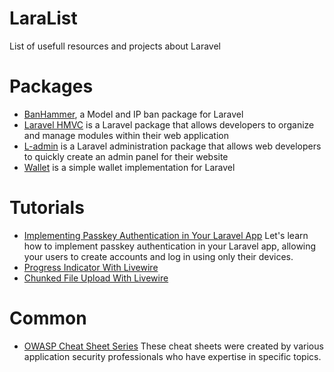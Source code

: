 # LaraList #
List of usefull resources and projects about Laravel

# Packages

* [BanHammer](https://github.com/mchev/banhammer "Banhammer, a Model and IP ban package for Laravel"), a Model and IP ban package for Laravel
* [Laravel HMVC](https://github.com/hexters/laramodule "Laravel HMVC") is a Laravel package that allows developers to organize and manage modules within their web application
* [L-admin](https://github.com/hexters/ladmin "L-admin") is a Laravel administration package that allows web developers to quickly create an admin panel for their website
* [Wallet](https://github.com/stephenjude/laravel-wallet "Wallet") is a simple wallet implementation for Laravel

# Tutorials
* [Implementing Passkey Authentication in Your Laravel App](https://blog.joe.codes/implementing-passkey-authentication-in-your-laravel-app) Let's learn how to implement passkey authentication in your Laravel app, allowing your users to create accounts and log in using only their devices.
* [Progress Indicator With Livewire](https://fly.io/laravel-bytes/progress-indicator-livewire/) 
* [Chunked File Upload With Livewire](https://fly.io/laravel-bytes/chunked-file-upload-livewire/)

# Common
* [OWASP Cheat Sheet Series](https://cheatsheetseries.owasp.org/) These cheat sheets were created by various application security professionals who have expertise in specific topics.
